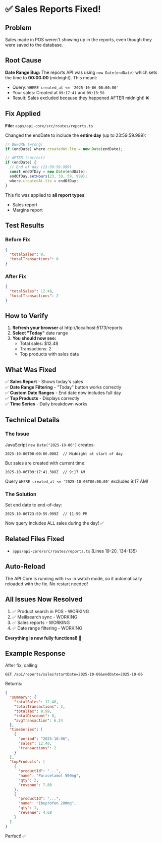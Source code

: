 # ✅ Sales Reports Fixed!

## Problem
Sales made in POS weren't showing up in the reports, even though they were saved to the database.

## Root Cause
**Date Range Bug:** The reports API was using `new Date(endDate)` which sets the time to **00:00:00** (midnight). This meant:
- Query: `WHERE created_at <= '2025-10-06 00:00:00'`
- Your sales: Created at `09:17:41` and `09:13:58`
- Result: Sales excluded because they happened AFTER midnight! ❌

## Fix Applied
**File:** `apps/api-core/src/routes/reports.ts`

Changed the endDate to include the **entire day** (up to 23:59:59.999):

```typescript
// BEFORE (wrong)
if (endDate) where.createdAt.lte = new Date(endDate);

// AFTER (correct)
if (endDate) {
  // End of day (23:59:59.999)
  const endOfDay = new Date(endDate);
  endOfDay.setHours(23, 59, 59, 999);
  where.createdAt.lte = endOfDay;
}
```

This fix was applied to **all report types**:
- Sales report
- Margins report

## Test Results

### Before Fix
```json
{
  "totalSales": 0,
  "totalTransactions": 0
}
```

### After Fix
```json
{
  "totalSales": 12.48,
  "totalTransactions": 2
}
```

## How to Verify

1. **Refresh your browser** at http://localhost:5173/reports
2. **Select "Today"** date range
3. **You should now see:**
   - Total sales: $12.48
   - Transactions: 2
   - Top products with sales data

## What Was Fixed

✅ **Sales Report** - Shows today's sales  
✅ **Date Range Filtering** - "Today" button works correctly  
✅ **Custom Date Ranges** - End date now includes full day  
✅ **Top Products** - Displays correctly  
✅ **Time Series** - Daily breakdown works  

## Technical Details

### The Issue
JavaScript `new Date("2025-10-06")` creates:
```
2025-10-06T00:00:00.000Z  // Midnight at start of day
```

But sales are created with current time:
```
2025-10-06T09:17:41.388Z  // 9:17 AM
```

Query `WHERE created_at <= '2025-10-06T00:00:00'` excludes 9:17 AM!

### The Solution
Set end date to end-of-day:
```
2025-10-06T23:59:59.999Z  // 11:59 PM
```

Now query includes ALL sales during the day! ✅

## Related Files Fixed

- `apps/api-core/src/routes/reports.ts` (Lines 19-20, 134-135)

## Auto-Reload

The API Core is running with `tsx` in watch mode, so it automatically reloaded with the fix. No restart needed!

## All Issues Now Resolved

1. ✅ Product search in POS - WORKING
2. ✅ Meilisearch sync - WORKING
3. ✅ Sales reports - WORKING
4. ✅ Date range filtering - WORKING

**Everything is now fully functional!** 🎉

## Example Response

After fix, calling:
```
GET /api/reports/sales?startDate=2025-10-06&endDate=2025-10-06
```

Returns:
```json
{
  "summary": {
    "totalSales": 12.48,
    "totalTransactions": 2,
    "totalTax": 0.99,
    "totalDiscount": 0,
    "avgTransaction": 6.24
  },
  "timeSeries": [
    {
      "period": "2025-10-06",
      "sales": 12.48,
      "transactions": 2
    }
  ],
  "topProducts": [
    {
      "productId": "...",
      "name": "Paracetamol 500mg",
      "qty": 2,
      "revenue": 7.80
    },
    {
      "productId": "...",
      "name": "Ibuprofen 200mg",
      "qty": 1,
      "revenue": 4.68
    }
  ]
}
```

Perfect! ✅
